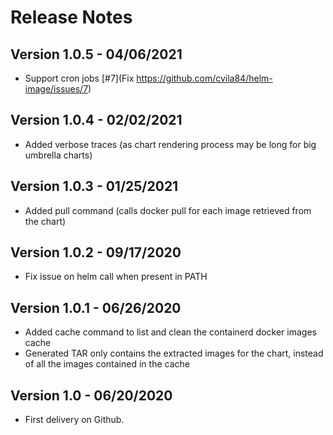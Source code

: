 # Release Notes

## Version 1.0.5 - 04/06/2021
* Support cron jobs [#7](Fix https://github.com/cvila84/helm-image/issues/7)

## Version 1.0.4 - 02/02/2021
* Added verbose traces (as chart rendering process may be long for big umbrella charts)

## Version 1.0.3 - 01/25/2021
* Added pull command (calls docker pull for each image retrieved from the chart)

## Version 1.0.2 - 09/17/2020
* Fix issue on helm call when present in PATH

## Version 1.0.1 - 06/26/2020
* Added cache command to list and clean the containerd docker images cache
* Generated TAR only contains the extracted images for the chart, instead of all the images contained in the cache

## Version 1.0 - 06/20/2020
* First delivery on Github.
